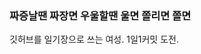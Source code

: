 ### 짜증날땐 짜장면 우울할땐 울면 쫄리면 쫄면
깃허브를 일기장으로 쓰는 여성. 1일1커밋 도전.

<!--
**ty8116/ty8116** is a ✨ _special_ ✨ repository because its `README.md` (this file) appears on your GitHub profile.

Here are some ideas to get you started:

- 🔭 I’m currently working on ...
- 🌱 I’m currently learning ...
- 👯 I’m looking to collaborate on ...
- 🤔 I’m looking for help with ...
- 💬 Ask me about ...
- 📫 How to reach me: ...
- 😄 Pronouns: ...
- ⚡ Fun fact: ...
-->
